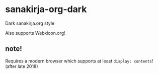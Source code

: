 # sanakirja-org-dark
Dark sanakirja.org style

Also supports Webxicon.org!

## note!
Requires a modern browser which supports at least ```display: contents```! (after late 2018)
